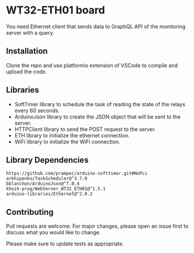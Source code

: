 # WT32-ETH01 board

You need Ethernet client that sends data to GraphQL API of the monitoring server with a query.

## Installation
Clone the repo and use platformio extension of VSCode to compile and upload the code.

## Libraries
* SoftTimer library to schedule the task of reading the state of the relays every 60 seconds.
* ArduinoJson library to create the JSON object that will be sent to the server.
* HTTPClient library to send the POST request to the server.
* ETH library to initialize the ethernet connection.
* WiFi library to initialize the WiFi connection.

## Library Dependencies
```text
https://github.com/prampec/arduino-softtimer.git#NoPci
arkhipenko/TaskScheduler@^3.7.0
bblanchon/ArduinoJson@^7.0.4
khoih-prog/WebServer_WT32_ETH01@^1.5.1
arduino-libraries/Ethernet@^2.0.2
```

## Contributing

Pull requests are welcome. For major changes, please open an issue first
to discuss what you would like to change.

Please make sure to update tests as appropriate.
